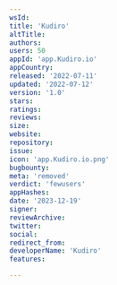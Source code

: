 ```yaml
---
wsId: 
title: 'Kudiro'
altTitle: 
authors: 
users: 50
appId: 'app.Kudiro.io'
appCountry: 
released: '2022-07-11'
updated: '2022-07-12'
version: '1.0'
stars: 
ratings: 
reviews: 
size: 
website: 
repository: 
issue: 
icon: 'app.Kudiro.io.png'
bugbounty: 
meta: 'removed'
verdict: 'fewusers'
appHashes: 
date: '2023-12-19'
signer: 
reviewArchive: 
twitter: 
social: 
redirect_from: 
developerName: 'Kudiro'
features: 

---
```


